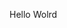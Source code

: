 Hello Wolrd



















































































































































































































































































































































































































































































































































